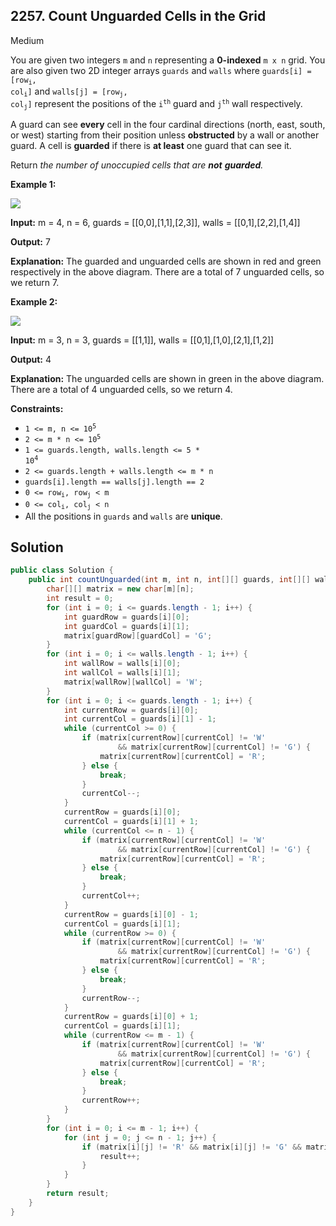 ## 2257\. Count Unguarded Cells in the Grid

Medium

You are given two integers `m` and `n` representing a **0-indexed** `m x n` grid. You are also given two 2D integer arrays `guards` and `walls` where <code>guards[i] = [row<sub>i</sub>, col<sub>i</sub>]</code> and <code>walls[j] = [row<sub>j</sub>, col<sub>j</sub>]</code> represent the positions of the <code>i<sup>th</sup></code> guard and <code>j<sup>th</sup></code> wall respectively.

A guard can see **every** cell in the four cardinal directions (north, east, south, or west) starting from their position unless **obstructed** by a wall or another guard. A cell is **guarded** if there is **at least** one guard that can see it.

Return _the number of unoccupied cells that are **not** **guarded**._

**Example 1:**

![](https://assets.leetcode.com/uploads/2022/03/10/example1drawio2.png)

**Input:** m = 4, n = 6, guards = \[\[0,0],[1,1],[2,3]], walls = \[\[0,1],[2,2],[1,4]]

**Output:** 7

**Explanation:** The guarded and unguarded cells are shown in red and green respectively in the above diagram. There are a total of 7 unguarded cells, so we return 7.

**Example 2:**

![](https://assets.leetcode.com/uploads/2022/03/10/example2drawio.png)

**Input:** m = 3, n = 3, guards = \[\[1,1]], walls = \[\[0,1],[1,0],[2,1],[1,2]]

**Output:** 4

**Explanation:** The unguarded cells are shown in green in the above diagram. There are a total of 4 unguarded cells, so we return 4.

**Constraints:**

*   <code>1 <= m, n <= 10<sup>5</sup></code>
*   <code>2 <= m * n <= 10<sup>5</sup></code>
*   <code>1 <= guards.length, walls.length <= 5 * 10<sup>4</sup></code>
*   `2 <= guards.length + walls.length <= m * n`
*   `guards[i].length == walls[j].length == 2`
*   <code>0 <= row<sub>i</sub>, row<sub>j</sub> < m</code>
*   <code>0 <= col<sub>i</sub>, col<sub>j</sub> < n</code>
*   All the positions in `guards` and `walls` are **unique**.

## Solution

```java
public class Solution {
    public int countUnguarded(int m, int n, int[][] guards, int[][] walls) {
        char[][] matrix = new char[m][n];
        int result = 0;
        for (int i = 0; i <= guards.length - 1; i++) {
            int guardRow = guards[i][0];
            int guardCol = guards[i][1];
            matrix[guardRow][guardCol] = 'G';
        }
        for (int i = 0; i <= walls.length - 1; i++) {
            int wallRow = walls[i][0];
            int wallCol = walls[i][1];
            matrix[wallRow][wallCol] = 'W';
        }
        for (int i = 0; i <= guards.length - 1; i++) {
            int currentRow = guards[i][0];
            int currentCol = guards[i][1] - 1;
            while (currentCol >= 0) {
                if (matrix[currentRow][currentCol] != 'W'
                        && matrix[currentRow][currentCol] != 'G') {
                    matrix[currentRow][currentCol] = 'R';
                } else {
                    break;
                }
                currentCol--;
            }
            currentRow = guards[i][0];
            currentCol = guards[i][1] + 1;
            while (currentCol <= n - 1) {
                if (matrix[currentRow][currentCol] != 'W'
                        && matrix[currentRow][currentCol] != 'G') {
                    matrix[currentRow][currentCol] = 'R';
                } else {
                    break;
                }
                currentCol++;
            }
            currentRow = guards[i][0] - 1;
            currentCol = guards[i][1];
            while (currentRow >= 0) {
                if (matrix[currentRow][currentCol] != 'W'
                        && matrix[currentRow][currentCol] != 'G') {
                    matrix[currentRow][currentCol] = 'R';
                } else {
                    break;
                }
                currentRow--;
            }
            currentRow = guards[i][0] + 1;
            currentCol = guards[i][1];
            while (currentRow <= m - 1) {
                if (matrix[currentRow][currentCol] != 'W'
                        && matrix[currentRow][currentCol] != 'G') {
                    matrix[currentRow][currentCol] = 'R';
                } else {
                    break;
                }
                currentRow++;
            }
        }
        for (int i = 0; i <= m - 1; i++) {
            for (int j = 0; j <= n - 1; j++) {
                if (matrix[i][j] != 'R' && matrix[i][j] != 'G' && matrix[i][j] != 'W') {
                    result++;
                }
            }
        }
        return result;
    }
}
```